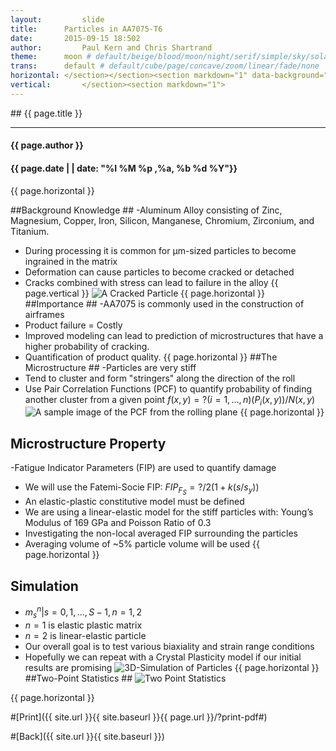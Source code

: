 ```yaml
---
layout:     	slide
title:     	Particles in AA7075-T6
date:      	2015-09-15 18:502
author:     	Paul Kern and Chris Shartrand
theme:		moon # default/beige/blood/moon/night/serif/simple/sky/solarized
trans:		default # default/cube/page/concave/zoom/linear/fade/none
horizontal:	</section></section><section markdown="1" data-background="http://ahmetcecen.github.io/project-pages/img/slidebackground.png"><section markdown="1">
vertical:		</section><section markdown="1">
---
```

<section markdown="1" data-background="http://ahmetcecen.github.io/project-pages/img/slidebackground.png"><section markdown="1">
## {{ page.title }}

<hr>

#### {{ page.author }}

#### {{ page.date | | date: "%I %M %p ,%a, %b %d %Y"}}

{{ page.horizontal }}
<!-- Start Writing Below in Markdown -->
##Background Knowledge ##
-Aluminum Alloy consisting of Zinc, Magnesium, Copper, Iron, Silicon, Manganese, Chromium, Zirconium, and Titanium.
 - During processing it is common for µm-sized particles to become ingrained in the matrix
 - Deformation can cause particles to become cracked or detached
 - Cracks combined with stress can lead to failure in the alloy
{{ page.vertical }}
![A Cracked Particle](/MIC-AL7075-PARTICLES/img/crackedParticle.png)
{{ page.horizontal }}
##Importance ## 
-AA7075 is commonly used in the construction of airframes
 - Product failure = Costly
 - Improved modeling can lead to prediction of microstructures that have a higher probability of cracking.
 - Quantification of product quality.
{{ page.horizontal }}
##The Microstructure ##
-Particles are very stiff
 - Tend to cluster and form "stringers" along the direction of the roll
 - Use Pair Correlation Functions (PCF) to quantify probability of finding another cluster from a given point $f(x,y)=?(i=1,...,n)(P_i (x,y))/N(x,y)$ 
![A sample image of the PCF from the rolling plane](/MIC-AL7075-PARTICLES/img/pcf.png)
{{ page.horizontal }}
## Microstructure Property ##
-Fatigue Indicator Parameters (FIP) are used to quantify damage
 - We will use the Fatemi-Socie FIP: $FIP_F_S=?/2 (1+k(s/s_y ))$
 - An elastic-plastic constitutive model must be defined
 - We are using a linear-elastic model for the stiff particles with: Young’s Modulus of 169 GPa and Poisson Ratio of 0.3
 - Investigating the non-local averaged FIP surrounding the particles
 - Averaging volume of ~5% particle volume will be used
{{ page.horizontal }}
## Simulation ##
 - ${m_s^n |s=0,1,…,S-1,n=1,2}$
 - $n=1$ is elastic plastic matrix
 - $n=2$ is linear-elastic particle
 - Our overall goal is to test various biaxiality and strain range conditions
 - Hopefully we can repeat with a Crystal Plasticity model if our initial results are promising 
![3D-Simulation of Particles](/MIC-AL7075-PARTICLES/img/Presentation_Images/Particles_D3D.png)
{{ page.horizontal }}
##Two-Point Statistics ##
![Two Point Statistics](/MIC-AL7075-PARTICLES/img/Presentation_Images/2_point.png)



<!-- End Here -->
{{ page.horizontal }}

#[Print]({{ site.url }}{{ site.baseurl }}{{ page.url }}/?print-pdf#)

#[Back]({{ site.url }}{{ site.baseurl }})

</section></section>